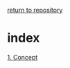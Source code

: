 [return to repository](https://github.com/DominicMrakovcich/Alice)
# index

[1. Concept](soundtrack_concept.md)
